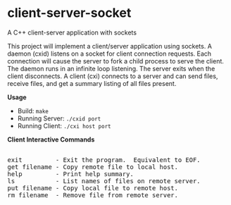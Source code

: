 # client-server-socket
A C++ client-server application with sockets

This project will implement a client/server application using sockets. A daemon (cxid) listens on a socket for client connection requests. Each connection will cause the server to fork a child process to serve the client. The daemon runs in an infinite loop listening. The server exits when the client disconnects. A client (cxi) connects to a server and can send files, receive files, and get a summary listing of all files present.

**Usage**
- Build: ``make``
- Running Server: ``./cxid port``
- Running Client: ``./cxi host port``

**Client Interactive Commands**
<pre>

exit         - Exit the program.  Equivalent to EOF.
get filename - Copy remote file to local host.
help         - Print help summary.
ls           - List names of files on remote server.
put filename - Copy local file to remote host.
rm filename  - Remove file from remote server.
</pre>
